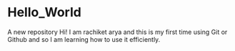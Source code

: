 # Hello_World
A new repository
Hi! I am rachiket arya and this is my first time using Git or Github and so I am learning how to use it efficiently.
